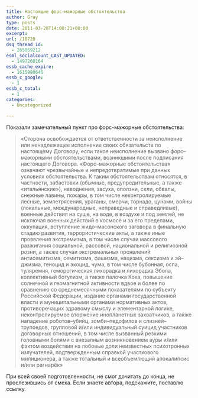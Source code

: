 ```yaml
---
title: Настоящие форс-мажорные обстоятельства
author: Gray
type: posts
date: 2011-03-28T14:00:21+00:00
excerpt:
url: /10720
dsq_thread_id:
  - 265059212
esml_socialcount_LAST_UPDATED:
  - 1497260164
essb_cache_expire:
  - 1615980646
essb_c_google:
  - 1
essb_c_total:
  - 1
categories:
  - Uncategorized

---
```








Показали замечательный пункт про форс-мажорные обстоятельства:

> &#171;Сторона освобождается от ответственности за неисполнение или ненадлежащее исполнение своих обязательств по настоящему Договору, если такое неисполнение вызвано форс–мажорными обстоятельствами, возникшими после подписания настоящего Договора. &#171;Форс–мажорные обстоятельства&#187; означают чрезвычайные и непредотвратимые при данных условиях обстоятельства. К таким обстоятельствам относятся, в частности, забастовки (обычные, предупредительные, а также &#171;итальянские&#187;), наводнения, засуха, оползни, сели, обвалы, снежные лавины, пожары, в том числе неконтролируемые лесные, землетрясения, ураганы, смерчи, торнадо, цунами, войны (локальные, международные, неправедные и справедливые), военные действия на суше, на воде, в воздухе и под землей, не исключая военных действий в космосе и за его пределами, оккупация, вступление жидо–масонского заговора в финальную стадию развития, террористические акты, а также иные проявления экстремизма, в том числе случаи массового разжигания социальной, рассовой, национальной и религиозной розни, а также случаи экстремальных проявлений антисемитизма, семитизма, фашизма, нацизма, сексизма и эй–джизма, геноцид и экоцид, чума, в том числе бубонная, оспа, туляремия, геморогическая лихорадка и лихорадка Эбола, коллективный ботулизм, а также палочка Коха, повышение солнечной и геомагнитной активности вдвое и более по сравнению со среднемесячными показателями по субъекту Российской Федерации, издание органами государственной власти и муниципальными органами нормативных актов, противоречащих здравому смыслу и элементарной логике, неконтролируемое вторжение инопланетных захватчиков, а также нападение роботов–убийц, зомби–педофилов и слизней–трупоедов, групповой и/или индивидуальный суицид участников договорных отношений, в том числе вызванный резкими головными болями с внезапным возникновением ауры и/или фактом воздействия на лобовые доли неизвестных психотронных излучателей, подтвержденным справкой участкового милиционера, а также тотальный и всеобъемлющий апокалипсис и/или рагнарёк&#187;

При всей своей подготовленности, не смог дочитать до конца, не прослезившись от смеха. Если знаете автора, подскажите, поставлю ссылку.